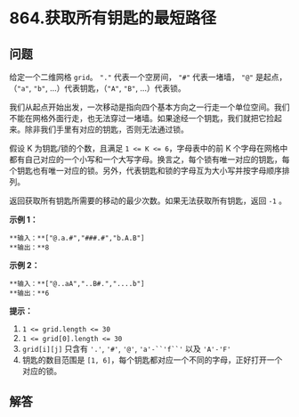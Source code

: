 # 864.获取所有钥匙的最短路径

## 问题

给定一个二维网格 `grid`。 `"."` 代表一个空房间， `"#"` 代表一堵墙， `"@"` 是起点，（`"a"`, `"b"`, ...）代表钥匙，（`"A"`, `"B"`, ...）代表锁。

我们从起点开始出发，一次移动是指向四个基本方向之一行走一个单位空间。我们不能在网格外面行走，也无法穿过一堵墙。如果途经一个钥匙，我们就把它捡起来。除非我们手里有对应的钥匙，否则无法通过锁。

假设 K 为钥匙/锁的个数，且满足 `1 <= K <= 6`，字母表中的前 K 个字母在网格中都有自己对应的一个小写和一个大写字母。换言之，每个锁有唯一对应的钥匙，每个钥匙也有唯一对应的锁。另外，代表钥匙和锁的字母互为大小写并按字母顺序排列。

返回获取所有钥匙所需要的移动的最少次数。如果无法获取所有钥匙，返回 `-1` 。

**示例 1：**

```
**输入：**["@.a.#","###.#","b.A.B"]
**输出：**8

```

**示例 2：**

```
**输入：**["@..aA","..B#.","....b"]
**输出：**6

```

**提示：**

1. `1 <= grid.length <= 30`
2. `1 <= grid[0].length <= 30`
3. `grid[i][j]` 只含有 `'.'`, `'#'`, `'@'`, `'a'-``'f``'` 以及 `'A'-'F'`
4. 钥匙的数目范围是 `[1, 6]`，每个钥匙都对应一个不同的字母，正好打开一个对应的锁。



## 解答

